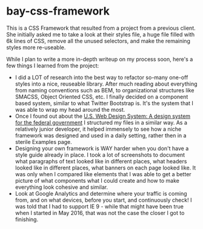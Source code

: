 # bay-css-framework

This is a CSS Framework that resulted from a project from a previous client. She initially asked me to take a look at their styles file, a huge file filled with 6k lines of CSS, remove all the unused selectors, and make the remaining styles more re-useable.

While I plan to write a more in-depth writeup on my process soon, here's a few things I learned from the project:
* I did a LOT of research into the best way to refactor so-many one-off styles into a nice, reuseable library. After much reading about everything from naming conventions such as BEM, to organizational structures like SMACSS, Object Oriented CSS, etc. I finally decided on a component based system, similar to what Twitter Bootstrap is. It's the system that I was able to wrap my head around the most.
* Once I found out about the [U.S. Web Design System: A design system for the federal government](https://designsystem.digital.gov/) I structured my files in a similar way. As a relatively junior developer, it helped immensely to see how a niche framework was designed and used in a daily setting, rather then in a sterile Examples page.
* Designing your own framework is WAY harder when you don't have a style guide already in place. I took a lot of screenshots to document what paragraphs of text looked like in different places, what headers looked like in different places, what banners on each page looked like. It was only when I compared like elements that I was able to get a better picture of what components what I could create and how to make everything look cohesive and similar.
* Look at Google Analytics and determine where your traffic is coming from, and on what devices, before you start, and continuously check! I was told that I had to support IE 9 - while that might have been true when I started in May 2016, that was not the case the closer I got to finishing.
